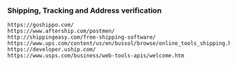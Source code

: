 ### Shipping, Tracking and Address verification

```
https://goshippo.com/
https://www.aftership.com/postmen/
http://shippingeasy.com/free-shipping-software/
https://www.ups.com/content/us/en/bussol/browse/online_tools_shipping.html
https://developer.uship.com/
https://www.usps.com/business/web-tools-apis/welcome.htm
```



